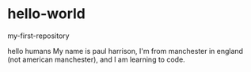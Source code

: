 # hello-world

my-first-repository

hello humans My name is paul harrison, I'm from manchester in england (not american manchester), and I am learning to code.
